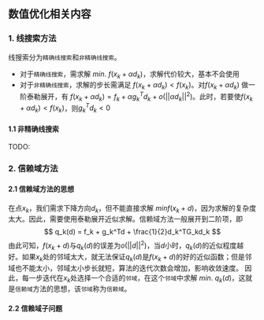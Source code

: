 ## 数值优化相关内容

### 1. 线搜索方法

线搜索分为`精确线搜索`和`非精确线搜索`。
- 对于`精确线搜索`，需求解 $min.\ f(x_k + \alpha d_k)$，求解代价较大，基本不会使用
- 对于`非精确线搜索`，求解的步长需满足 $f(x_k + \alpha d_k) < f(x_k)$。对$f(x_k + \alpha d_k)$ 做一阶泰勒展开，有 $f(x_k + \alpha d_k) = f_k + \alpha g_k^Td_k + o(||\alpha d_k||^2)$。此时，若要使$f(x_k + \alpha d_k) < f(x_k)$，则$g_k^Td_k < 0$

#### 1.1 非精确线搜索

TODO:

### 2. 信赖域方法

#### 2.1 信赖域方法的思想
在点$x_k$，我们需求下降方向$d_k$，但不能直接求解 $min f(x_k + d)$，因为求解的复杂度太大。因此，需要使用泰勒展开近似求解。信赖域方法一般展开到二阶项，即
$$
q_k(d) = f_k + g_k^Td + \frac{1}{2}d_k^TG_kd_k
$$
由此可知，$f(x_k + d)$与$q_k(d)$的误差为$o(||d||^2)$，当$d$小时，$q_k(d)$的近似程度越好。如果$x_k$处的邻域太大，就无法保证$q_k(d)$是$f(x_k + d)$的好的近似函数；但是邻域也不能太小，邻域太小步长就短，算法的迭代次数会增加，影响收敛速度。
因此，每一步迭代在$x_k$处选择一个合适的`邻域`，在这个`邻域`中求解 $min.\ q_k(d)$，这就是`信赖域`方法的思想，该`邻域`称为`信赖域`。

#### 2.2 信赖域子问题